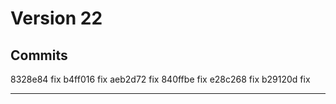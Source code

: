 # Version 22

## Commits

8328e84 fix
b4ff016 fix
aeb2d72 fix
840ffbe fix
e28c268 fix
b29120d fix

---


